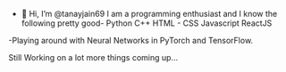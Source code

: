 - 👋 Hi, I’m @tanayjain69
I am a programming enthusiast and I know the following pretty good-
Python
C++
HTML - CSS
Javascript
ReactJS

-Playing around with Neural Networks in PyTorch and TensorFlow.

Still Working on a lot more things coming up...
